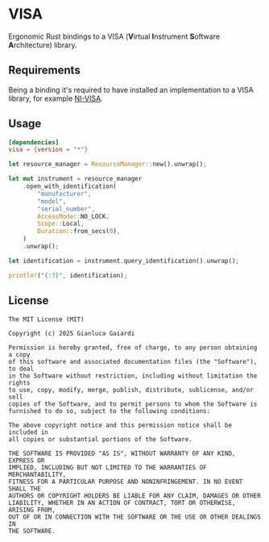 # **VISA**
Ergonomic Rust bindings to a VISA (**V**irtual **I**nstrument **S**oftware **A**rchitecture) library.

## **Requirements**
Being a binding it's required to have installed
an implementation to a VISA library, for example
[NI-VISA](https://www.ni.com/en/support/downloads/drivers/download.ni-visa.html#558610).

## **Usage**
```TOML
[dependencies]
visa = {version = "*"}
```

```Rust
let resource_manager = ResourceManager::new().unwrap();

let mut instrument = resource_manager
    .open_with_identification(
        "manufacturer",
        "model",
        "serial_number",
        AccessMode::NO_LOCK,
        Scope::Local,
        Duration::from_secs(0),
    )
    .unwrap();

let identification = instrument.query_identification().unwrap();

println!("{:?}", identification);
```

## **License**
```
The MIT License (MIT)

Copyright (c) 2025 Gianluca Gaiardi

Permission is hereby granted, free of charge, to any person obtaining a copy
of this software and associated documentation files (the "Software"), to deal
in the Software without restriction, including without limitation the rights
to use, copy, modify, merge, publish, distribute, sublicense, and/or sell
copies of the Software, and to permit persons to whom the Software is
furnished to do so, subject to the following conditions:

The above copyright notice and this permission notice shall be included in
all copies or substantial portions of the Software.

THE SOFTWARE IS PROVIDED "AS IS", WITHOUT WARRANTY OF ANY KIND, EXPRESS OR
IMPLIED, INCLUDING BUT NOT LIMITED TO THE WARRANTIES OF MERCHANTABILITY,
FITNESS FOR A PARTICULAR PURPOSE AND NONINFRINGEMENT. IN NO EVENT SHALL THE
AUTHORS OR COPYRIGHT HOLDERS BE LIABLE FOR ANY CLAIM, DAMAGES OR OTHER
LIABILITY, WHETHER IN AN ACTION OF CONTRACT, TORT OR OTHERWISE, ARISING FROM,
OUT OF OR IN CONNECTION WITH THE SOFTWARE OR THE USE OR OTHER DEALINGS IN
THE SOFTWARE.
```